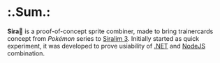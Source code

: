 # :.Sum.:
__Sira🍋__ is a proof-of-concept sprite combiner, made to bring trainercards concept from _Pokémon_ series to [Siralim 3](https://store.steampowered.com/app/841770/Siralim_3/).
Initially started as quick experiment, it was developed to prove usiability of [.NET](https://github.com/dotnet) and [NodeJS](https://nodejs.org/en/) combination.
